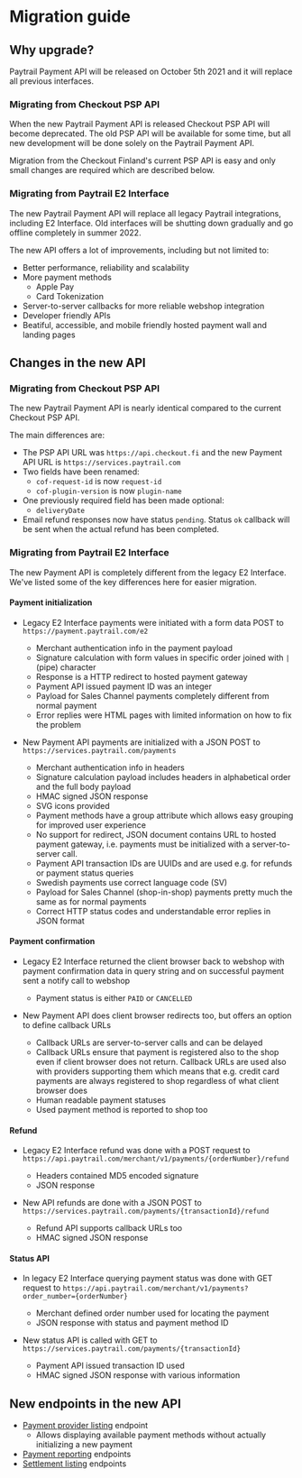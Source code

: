 # Migration guide

## Why upgrade?

Paytrail Payment API will be released on October 5th 2021 and it will replace all previous interfaces.

### Migrating from Checkout PSP API

When the new Paytrail Payment API is released Checkout PSP API will become deprecated. The old PSP API will be available for some time, but all new development will be done solely on the Paytrail Payment API.

Migration from the Checkout Finland's current PSP API is easy and only small changes are required which are described below.

### Migrating from Paytrail E2 Interface

The new Paytrail Payment API will replace all legacy Paytrail integrations, including E2 Interface. Old interfaces will be shutting down gradually and go offline completely in summer 2022.

The new API offers a lot of improvements, including but not limited to:

- Better performance, reliability and scalability
- More payment methods
  - Apple Pay
  - Card Tokenization
- Server-to-server callbacks for more reliable webshop integration
- Developer friendly APIs
- Beatiful, accessible, and mobile friendly hosted payment wall and landing pages

## Changes in the new API

### Migrating from Checkout PSP API

The new Paytrail Payment API is nearly identical compared to the current Checkout PSP API.

The main differences are:

- The PSP API URL was `https://api.checkout.fi` and the new Payment API URL is `https://services.paytrail.com`
- Two fields have been renamed:
  - `cof-request-id` is now `request-id`
  - `cof-plugin-version` is now `plugin-name`
- One previously required field has been made optional:
  - `deliveryDate`
- Email refund responses now have status `pending`. Status `ok` callback will be sent when the actual refund has been completed.

### Migrating from Paytrail E2 Interface

The new Payment API is completely different from the legacy E2 Interface. We've listed some of the key differences here for easier migration.

#### Payment initialization

- Legacy E2 Interface payments were initiated with a form data POST to `https://payment.paytrail.com/e2`

  - Merchant authentication info in the payment payload
  - Signature calculation with form values in specific order joined with `|` (pipe) character
  - Response is a HTTP redirect to hosted payment gateway
  - Payment API issued payment ID was an integer
  - Payload for Sales Channel payments completely different from normal payment
  - Error replies were HTML pages with limited information on how to fix the problem

- New Payment API payments are initialized with a JSON POST to `https://services.paytrail.com/payments`
  - Merchant authentication info in headers
  - Signature calculation payload includes headers in alphabetical order and the full body payload
  - HMAC signed JSON response
  - SVG icons provided
  - Payment methods have a group attribute which allows easy grouping for improved user experience
  - No support for redirect, JSON document contains URL to hosted payment gateway, i.e. payments must be initialized with a server-to-server call.
  - Payment API transaction IDs are UUIDs and are used e.g. for refunds or payment status queries
  - Swedish payments use correct language code (SV)
  - Payload for Sales Channel (shop-in-shop) payments pretty much the same as for normal payments
  - Correct HTTP status codes and understandable error replies in JSON format

#### Payment confirmation

- Legacy E2 Interface returned the client browser back to webshop with payment confirmation data in query string and on successful payment sent a notify call to webshop

  - Payment status is either `PAID` or `CANCELLED`

- New Payment API does client browser redirects too, but offers an option to define callback URLs
  - Callback URLs are server-to-server calls and can be delayed
  - Callback URLs ensure that payment is registered also to the shop even if client browser does not return. Callback URLs are used also with providers supporting them which means that e.g. credit card payments are always registered to shop regardless of what client browser does
  - Human readable payment statuses
  - Used payment method is reported to shop too

#### Refund

- Legacy E2 Interface refund was done with a POST request to `https://api.paytrail.com/merchant/v1/payments/{orderNumber}/refund`

  - Headers contained MD5 encoded signature
  - JSON response

- New API refunds are done with a JSON POST to `https://services.paytrail.com/payments/{transactionId}/refund`
  - Refund API supports callback URLs too
  - HMAC signed JSON response

#### Status API

- In legacy E2 Interface querying payment status was done with GET request to `https://api.paytrail.com/merchant/v1/payments?order_number={orderNumber}`

  - Merchant defined order number used for locating the payment
  - JSON response with status and payment method ID

- New status API is called with GET to `https://services.paytrail.com/payments/{transactionId}`
  - Payment API issued transaction ID used
  - HMAC signed JSON response with various information

## New endpoints in the new API

- [Payment provider listing](/#list-providers) endpoint
  - Allows displaying available payment methods without actually initializing a new payment
- [Payment reporting](/#payment-reports) endpoints
- [Settlement listing](/#settlements) endpoints

